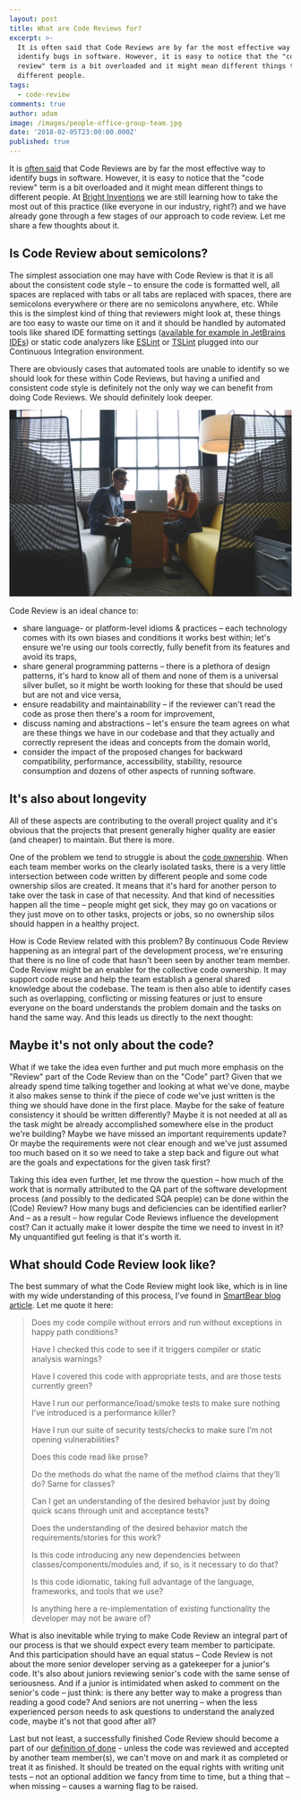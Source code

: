 ```yaml
---
layout: post
title: What are Code Reviews for?
excerpt: >-
  It is often said that Code Reviews are by far the most effective way to
  identify bugs in software. However, it is easy to notice that the "code
  review" term is a bit overloaded and it might mean different things to
  different people.
tags:
  - code-review
comments: true
author: adam
image: /images/people-office-group-team.jpg
date: '2018-02-05T23:00:00.000Z'
published: true
---
```


It is [often said](https://blog.codinghorror.com/code-reviews-just-do-it/) that Code Reviews are by far the most effective way to identify bugs in software. However, it is easy to notice that the "code review" term is a bit overloaded and it might mean different things to different people. At [Bright Inventions](https://brightinventions.pl) we are still learning how to take the most out of this practice (like everyone in our industry, right?) and we have already gone through a few stages of our approach to code review. Let me share a few thoughts about it. 

## Is Code Review about semicolons?

The simplest association one may have with Code Review is that it is all about the consistent code style – to ensure the code is formatted well, all spaces are replaced with tabs or all tabs are replaced with spaces, there are semicolons everywhere or there are no semicolons anywhere, etc. While this is the simplest kind of thing that reviewers might look at, these things are too easy to waste our time on it and it should be handled by automated tools like shared IDE formatting settings ([available for example in JetBrains IDEs](https://www.jetbrains.com/help/idea/sharing-your-ide-settings.html)) or static code analyzers like [ESLint](https://eslint.org/) or [TSLint](https://palantir.github.io/tslint/) plugged into our Continuous Integration environment.

There are obviously cases that automated tools are unable to identify so we should look for these within Code Reviews, but having a unified and consistent code style is definitely not the only way we can benefit from doing Code Reviews. We should definitely look deeper.

![What are Code Reviews for?](/images/people-office-group-team.jpg)

Code Review is an ideal chance to:

* share language- or platform-level idioms & practices – each technology comes with its own biases and conditions it works best within; let's ensure we're using our tools correctly, fully benefit from its features and avoid its traps,
* share general programming patterns – there is a plethora of design patterns, it's hard to know all of them and none of them is a universal silver bullet, so it might be worth looking for these that should be used but are not and vice versa,
* ensure readability and maintainability – if the reviewer can't read the code as prose then there's a room for improvement,
* discuss naming and abstractions – let's ensure the team agrees on what are these things we have in our codebase and that they actually and correctly represent the ideas and concepts from the domain world,
* consider the impact of the proposed changes for backward compatibility, performance, accessibility, stability, resource consumption and dozens of other aspects of running software.

## It's also about longevity

All of these aspects are contributing to the overall project quality and it's obvious that the projects that present generally higher quality are easier (and cheaper) to maintain. But there is more. 

One of the problem we tend to struggle is about the [code ownership](https://martinfowler.com/bliki/CodeOwnership.html). When each team member works on the clearly isolated tasks, there is a very little intersection between code written by different people and some code ownership silos are created. It means that it's hard for another person to take over the task in case of that necessity. And that kind of necessities happen all the time – people might get sick, they may go on vacations or they just move on to other tasks, projects or jobs, so no ownership silos should happen in a healthy project.

How is Code Review related with this problem? By continuous Code Review happening as an integral part of the development process, we're ensuring that there is no line of code that hasn't been seen by another team member. Code Review might be an enabler for the collective code ownership. It may support code reuse and help the team establish a general shared knowledge about the codebase. The team is then also able to identify cases such as overlapping, conflicting or missing features or just to ensure everyone on the board understands the problem domain and the tasks on hand the same way. And this leads us directly to the next thought:

## Maybe it's not only about the code?

What if we take the idea even further and put much more emphasis on the "Review" part of the Code Review than on the "Code" part? Given that we already spend time talking together and looking at what we've done, maybe it also makes sense to think if the piece of code we've just written is the thing we should have done in the first place. Maybe for the sake of feature consistency it should be written differently? Maybe it is not needed at all as the task might be already accomplished somewhere else in the product we're building? Maybe we have missed an important requirements update? Or maybe the requirements were not clear enough and we've just assumed too much based on it so we need to take a step back and figure out what are the goals and expectations for the given task first?

Taking this idea even further, let me throw the question – how much of the work that is normally attributed to the QA part of the software development process (and possibly to the dedicated SQA people) can be done within the (Code) Review? How many bugs and deficiencies can be identified earlier? And – as a result – how regular Code Reviews influence the development cost? Can it actually make it lower despite the time we need to invest in it? My unquantified gut feeling is that it's worth it.

## What should Code Review look like?

The best summary of what the Code Review might look like, which is in line with my wide understanding of this process, I've found in [SmartBear blog article](https://blog.smartbear.com/development/creating-your-code-review-checklist/). Let me quote it here:

> Does my code compile without errors and run without exceptions in happy path conditions?
>
> Have I checked this code to see if it triggers compiler or static analysis warnings?
>
> Have I covered this code with appropriate tests, and are those tests currently green?
>
> Have I run our performance/load/smoke tests to make sure nothing I’ve introduced is a performance killer?
>
> Have I run our suite of security tests/checks to make sure I’m not opening vulnerabilities?
>
> Does this code read like prose?
>
> Do the methods do what the name of the method claims that they’ll do? Same for classes?
>
> Can I get an understanding of the desired behavior just by doing quick scans through unit and acceptance tests?
>
> Does the understanding of the desired behavior match the requirements/stories for this work?
>
> Is this code introducing any new dependencies between classes/components/modules and, if so, is it necessary to do that?
>
> Is this code idiomatic, taking full advantage of the language, frameworks, and tools that we use?
>
> Is anything here a re-implementation of existing functionality the developer may not be aware of?

What is also inevitable while trying to make Code Review an integral part of our process is that we should expect every team member to participate. And this participation should have an equal status – Code Review is not about the more senior developer serving as a gatekeeper for a junior's code. It's also about juniors reviewing senior's code with the same sense of seriousness. And if a junior is intimidated when asked to comment on the senior's code – just think: is there any better way to make a progress than reading a good code? And seniors are not unerring – when the less experienced person needs to ask questions to understand the analyzed code, maybe it's not that good after all?

Last but not least, a successfully finished Code Review should become a part of our [definition of done](https://www.scrum.org/resources/scrum-glossary) - unless the code was reviewed and accepted by another team member(s), we can't move on and mark it as completed or treat it as finished. It should be treated on the equal rights with writing unit tests – not an optional addition we fancy from time to time, but a thing that – when missing – causes a warning flag to be raised.
